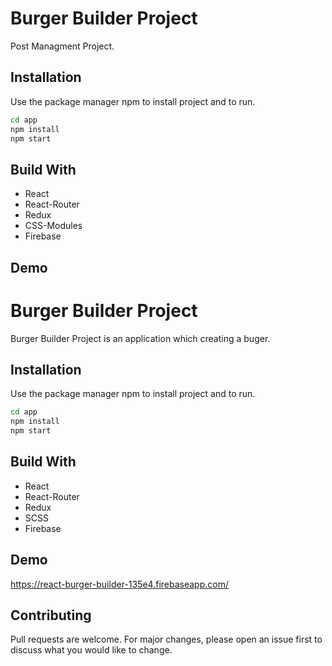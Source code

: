 # Burger Builder Project 
Post Managment Project.



## Installation
Use the package manager npm to install project and to run.
```bash
cd app
npm install 
npm start
```
## Build With

 * React
 * React-Router
 * Redux
 * CSS-Modules
 * Firebase

## Demo 
# Burger Builder Project 
Burger Builder Project is an application which creating a buger.



## Installation
Use the package manager npm to install project and to run.
```bash
cd app
npm install 
npm start
```
## Build With

 * React
 * React-Router
 * Redux
 * SCSS
 * Firebase


## Demo 
https://react-burger-builder-135e4.firebaseapp.com/

## Contributing
Pull requests are welcome. For major changes, please open an issue first to discuss what you would like to change.


